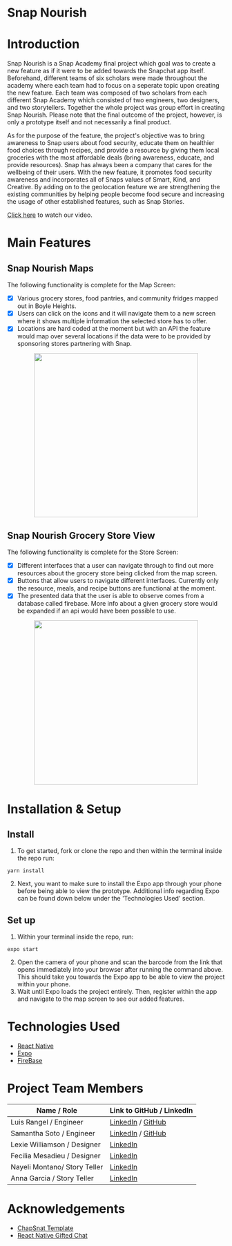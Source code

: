 # Snap Nourish

# Introduction

Snap Nourish is a Snap Academy final project which goal was to create a new feature as if it were to be added towards the Snapchat app itself. Beforehand, different teams of six scholars were made throughout the academy where each team had to focus on a seperate topic upon creating the new feature. Each team was composed of two scholars from each different Snap Academy which consisted of two engineers, two designers, and two storytellers. Together the whole project was group effort in creating Snap Nourish. Please note that the final outcome of the project, however, is only a prototype itself and not necessarily a final product.

As for the purpose of the feature, the project's objective was to bring awareness to Snap users about food security, educate them on healthier food choices through recipes, and provide a resource by giving them local groceries with the most affordable deals (bring awareness, educate, and provide resources). Snap has always been a company that cares for the wellbeing of their users. With the new feature, it promotes food security awareness and incorporates all of Snaps values of Smart, Kind, and Creative. By adding on to the geolocation feature we are strengthening the existing communities by helping people become food secure and increasing the usage of other established features, such as Snap Stories.

[Click here](https://drive.google.com/file/d/15b2CJ6q6WsKxXzptSPjXvsfQbYBOuj0x/view?usp=sharing) to watch our video.

# Main Features

## Snap Nourish Maps 

The following functionality is complete for the Map Screen:

* [x] Various grocery stores, food pantries, and community fridges mapped out in Boyle Heights.
* [x] Users can click on the icons and it will navigate them to a new screen where it shows multiple information the selected store has to offer. 
* [x] Locations are hard coded at the moment but with an API the feature would map over several locations if the data were to be provided by sponsoring stores partnering with Snap. 

<!-- <img src="https://i.imgur.com/agSvcgL.gif" width=200><br> -->
<p align="center">
  <img width="380" src="./assets/GIFsamQT.gif">
</p>


## Snap Nourish Grocery Store View 

The following functionality is complete for the Store Screen:

* [x] Different interfaces that a user can navigate through to find out more resources about the grocery store being clicked from the map screen. 
* [x] Buttons that allow users to navigate different interfaces. Currently only the resource, meals, and recipe buttons are functional at the moment.  
* [x] The presented data that the user is able to observe comes from a database called firebase. More info about a given grocery store would be expanded if an api would have been possible to use.   

<p align="center">
  <img width="380" src="./assets/GIFluisQT.gif">
</p>

# Installation & Setup

## Install

1. To get started, fork or clone the repo and then within the terminal inside the repo run:

```
yarn install
```

2. Next, you want to make sure to install the Expo app through your phone before being able to view the prototype. Additional info regarding Expo can be found down below under the 'Technologies Used' section.

## Set up

1. Within your terminal inside the repo, run:

```
expo start
```

2. Open the camera of your phone and scan the barcode from the link that opens immediately into your browser after running the command above. This should take you towards the Expo app to be able to view the project within your phone. 
3. Wait until Expo loads the project entirely. Then, register within the app and navigate to the map screen to see our added features.

# Technologies Used

- [React Native](https://reactnative.dev/docs/getting-started)
- [Expo](https://docs.expo.dev/index.html)
- [FireBase](https://firebase.google.com/docs)

# Project Team Members 

| Name / Role      | Link to GitHub / LinkedIn |
| ----------- | ----------- |
| Luis Rangel  / Engineer      | [LinkedIn](https://www.youtube.com/watch?v=dQw4w9WgXcQ) / [GitHub](https://github.com/luismr00)     |
| Samantha Soto / Engineer     | [LinkedIn](https://www.linkedin.com/in/samantha-soto-alejos/) / [GitHub](https://github.com/ssotoale)     |
| Lexie Williamson / Designer  | [LinkedIn](https://www.linkedin.com/in/lexiejwilliamson/)       |
| Fecilia Mesadieu / Designer  | [LinkedIn](https://www.linkedin.com/in/feliciamesadieu/)       |
| Nayeli Montano/ Story Teller | [LinkedIn](https://www.linkedin.com/in/nayeli-montano/)       |
| Anna Garcia / Story Teller   | [LinkedIn](https://www.linkedin.com/in/annangarcia/)       |

#  Acknowledgements

- [ChapSnat Template](https://github.com/Snap-Engineering-Academy-2021/chapsnat-sandbox)
- [React Native Gifted Chat](https://github.com/FaridSafi/react-native-gifted-chat)
